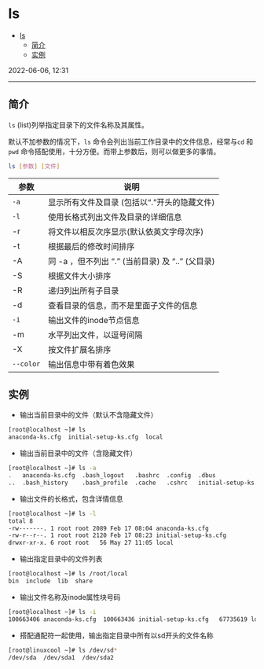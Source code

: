 # ls

- [ls](#ls)
  - [简介](#简介)
  - [实例](#实例)

2022-06-06, 12:31
****

## 简介

`ls` (list)列举指定目录下的文件名称及其属性。

默认不加参数的情况下，`ls` 命令会列出当前工作目录中的文件信息，经常与`cd` 和 `pwd` 命令搭配使用，十分方便。而带上参数后，则可以做更多的事情。

```sh
ls [参数] [文件]
```

|参数|说明|
|---|---|
|`-a`|显示所有文件及目录 (包括以“.”开头的隐藏文件)|
|`-l`|使用长格式列出文件及目录的详细信息|
|-r|将文件以相反次序显示(默认依英文字母次序)|
|-t|根据最后的修改时间排序|
|-A|同 -a ，但不列出 “.” (当前目录) 及 “..” (父目录)|
|-S|根据文件大小排序|
|-R|递归列出所有子目录|
|-d|查看目录的信息，而不是里面子文件的信息|
|`-i`|输出文件的inode节点信息|
|-m|水平列出文件，以逗号间隔|
|-X|按文件扩展名排序|
|`--color`|输出信息中带有着色效果|

## 实例

- 输出当前目录中的文件（默认不含隐藏文件）

```sh
[root@localhost ~]# ls
anaconda-ks.cfg  initial-setup-ks.cfg  local
```

- 输出当前目录中的文件（含隐藏文件）

```sh
[root@localhost ~]# ls -a
.   anaconda-ks.cfg  .bash_logout   .bashrc  .config  .dbus                 local  .subversion  .viminfo
..  .bash_history    .bash_profile  .cache   .cshrc   initial-setup-ks.cfg  .pki   .tcshrc      .Xauthority
```

- 输出文件的长格式，包含详情信息

```sh
[root@localhost ~]# ls -l
total 8
-rw-------. 1 root root 2089 Feb 17 08:04 anaconda-ks.cfg
-rw-r--r--. 1 root root 2120 Feb 17 08:23 initial-setup-ks.cfg
drwxr-xr-x. 6 root root   56 May 27 11:05 local
```

- 输出指定目录中的文件列表

```sh
[root@localhost ~]# ls /root/local
bin  include  lib  share
```

- 输出文件名称及inode属性块号码

```sh
[root@localhost ~]# ls -i
100663406 anaconda-ks.cfg  100663436 initial-setup-ks.cfg   67735619 local
```

- 搭配通配符一起使用，输出指定目录中所有以sd开头的文件名称

```sh
[root@linuxcool ~]# ls /dev/sd*
/dev/sda  /dev/sda1  /dev/sda2
```

